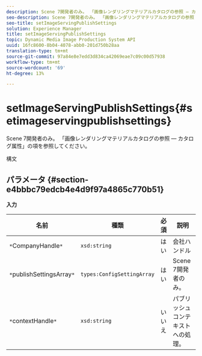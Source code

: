 ```yaml
---
description: Scene 7開発者のみ。 「画像レンダリングマテリアルカタログの参照 — カタログ属性」の項を参照してください。
seo-description: Scene 7開発者のみ。 「画像レンダリングマテリアルカタログの参照 — カタログ属性」の項を参照してください。
seo-title: setImageServingPublishSettings
solution: Experience Manager
title: setImageServingPublishSettings
topic: Dynamic Media Image Production System API
uuid: 16fc8600-8b04-4078-abb0-201d750b28aa
translation-type: tm+mt
source-git-commit: 97a84e8e7edd3d834ca42069eae7c09c00d57938
workflow-type: tm+mt
source-wordcount: '69'
ht-degree: 13%

---
```



# setImageServingPublishSettings{#setimageservingpublishsettings}

Scene 7開発者のみ。 「画像レンダリングマテリアルカタログの参照 — カタログ属性」の項を参照してください。

構文

## パラメータ {#section-e4bbbc79edcb4e4d9f97a4865c770b51}

**入力**

| 名前 | 種類 | 必須 | 説明 |
|---|---|---|---|
| `*`CompanyHandle`*` | `xsd:string` | はい | 会社ハンドル |
| `*`publishSettingsArray`*` | `types:ConfigSettingArray` | はい | Scene 7開発者のみ。 |
| `*`contextHandle`*` | `xsd:string` | いいえ | パブリッシュコンテキストへの処理。 |

